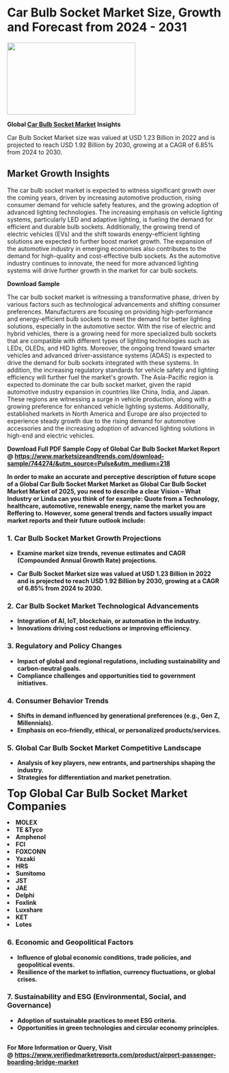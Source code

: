 <H1>Car Bulb Socket Market Size, Growth and Forecast from 2024 - 2031</H1><img class="aligncenter size-medium wp-image-584254" src="https://thirdeyenews.in/wp-content/uploads/2024/09/Global-Market-Research-300x168.jpeg" alt="" width="300" height="168" /><p><strong>Global&nbsp;<a href="https://www.marketsizeandtrends.com/download-sample/744274/&amp;utm_source=Pulse&amp;utm_medium=218">Car Bulb Socket Market</a> Insights</strong></p><p>Car Bulb Socket Market size was valued at USD 1.23 Billion in 2022 and is projected to reach USD 1.92 Billion by 2030, growing at a CAGR of 6.85% from 2024 to 2030.</p><p><h2>Market Growth Insights</h2> <p>The car bulb socket market is expected to witness significant growth over the coming years, driven by increasing automotive production, rising consumer demand for vehicle safety features, and the growing adoption of advanced lighting technologies. The increasing emphasis on vehicle lighting systems, particularly LED and adaptive lighting, is fueling the demand for efficient and durable bulb sockets. Additionally, the growing trend of electric vehicles (EVs) and the shift towards energy-efficient lighting solutions are expected to further boost market growth. The expansion of the automotive industry in emerging economies also contributes to the demand for high-quality and cost-effective bulb sockets. As the automotive industry continues to innovate, the need for more advanced lighting systems will drive further growth in the market for car bulb sockets.</p> <p><strong>Download Sample</strong></p> <p>The car bulb socket market is witnessing a transformative phase, driven by various factors such as technological advancements and shifting consumer preferences. Manufacturers are focusing on providing high-performance and energy-efficient bulb sockets to meet the demand for better lighting solutions, especially in the automotive sector. With the rise of electric and hybrid vehicles, there is a growing need for more specialized bulb sockets that are compatible with different types of lighting technologies such as LEDs, OLEDs, and HID lights. Moreover, the ongoing trend toward smarter vehicles and advanced driver-assistance systems (ADAS) is expected to drive the demand for bulb sockets integrated with these systems. In addition, the increasing regulatory standards for vehicle safety and lighting efficiency will further fuel the market's growth. The Asia-Pacific region is expected to dominate the car bulb socket market, given the rapid automotive industry expansion in countries like China, India, and Japan. These regions are witnessing a surge in vehicle production, along with a growing preference for enhanced vehicle lighting systems. Additionally, established markets in North America and Europe are also projected to experience steady growth due to the rising demand for automotive accessories and the increasing adoption of advanced lighting solutions in high-end and electric vehicles. <p><strong></p><p><span class=""><strong>Download Full PDF Sample Copy of Global Car Bulb Socket Market Report</strong> @ <a href="https://www.marketsizeandtrends.com/download-sample/744274/&amp;utm_source=Pulse&amp;utm_medium=218" target="_blank">https://www.marketsizeandtrends.com/download-sample/744274/&amp;utm_source=Pulse&amp;utm_medium=218</a></span></p><p>In order to make an accurate and perceptive description of future scope of a Global&nbsp;Car Bulb Socket Market Market as Global&nbsp;Car Bulb Socket Market Market of 2025, you need to describe a clear Vision &ndash; What Industry or Linda can you think of for example: Quote from a Technology, healthcare, automotive, renewable energy, name the market you are Reffering to. However, some general trends and factors usually impact market reports and their future outlook include:</p><h3>1.&nbsp;<strong>Car Bulb Socket Market Growth Projections</strong></h3><ul><li>Examine market size trends, revenue estimates and CAGR (Compounded Annual Growth Rate) projections.</li><li><p>Car Bulb Socket Market size was valued at USD 1.23 Billion in 2022 and is projected to reach USD 1.92 Billion by 2030, growing at a CAGR of 6.85% from 2024 to 2030.</p></li></ul><h3>2.&nbsp;<strong>Car Bulb Socket Market Technological Advancements</strong></h3><ul><li>Integration of AI, IoT, blockchain, or automation in the industry.</li><li>Innovations driving cost reductions or improving efficiency.</li></ul><h3>3.&nbsp;<strong>Regulatory and Policy Changes</strong></h3><ul><li>Impact of global and regional regulations, including sustainability and carbon-neutral goals.</li><li>Compliance challenges and opportunities tied to government initiatives.</li></ul><h3>4.&nbsp;<strong>Consumer Behavior Trends</strong></h3><ul><li>Shifts in demand influenced by generational preferences (e.g., Gen Z, Millennials).</li><li>Emphasis on eco-friendly, ethical, or personalized products/services.</li></ul><h3>5.&nbsp;<strong>Global Car Bulb Socket Market Competitive Landscape</strong></h3><ul><li>Analysis of key players, new entrants, and partnerships shaping the industry.</li><li>Strategies for differentiation and market penetration.</li></ul><p data-pm-slice="1 1 []"><span style="color: inherit; font-family: inherit; font-size: 25px;">Top Global Car Bulb Socket Market Companies</span></p><div class="" data-test-id=""><p><li>MOLEX</li><li> TE &Tyco</li><li> Amphenol</li><li> FCI</li><li> FOXCONN</li><li> Yazaki</li><li> HRS</li><li> Sumitomo</li><li> JST</li><li> JAE</li><li> Delphi</li><li> Foxlink</li><li> Luxshare</li><li> KET</li><li> Lotes</li></p></div><h3>6.&nbsp;<strong>Economic and Geopolitical Factors</strong></h3><ul><li>Influence of global economic conditions, trade policies, and geopolitical events.</li><li>Resilience of the market to inflation, currency fluctuations, or global crises.</li></ul><h3>7.&nbsp;<strong>Sustainability and ESG (Environmental, Social, and Governance)</strong></h3><ul><li>Adoption of sustainable practices to meet ESG criteria.</li><li>Opportunities in green technologies and circular economy principles.</li></ul><h2><strong style="font-size: 14px;">For More Information or Query, Visit @&nbsp;</strong><a style="background-color: #ffffff; font-size: 14px;" href="https://www.marketsizeandtrends.com/report/car-bulb-socket-market/" target="_blank">https://www.verifiedmarketreports.com/product/airport-passenger-boarding-bridge-market</a></h2>
